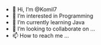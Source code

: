 - 👋 Hi, I’m @Komil7
- 👀 I’m interested in Programming 
- 🌱 I’m currently learning Java
- 💞️ I’m looking to collaborate on ...
- 📫 How to reach me ...

<!---
Komil7/Komil7 is a ✨ special ✨ repository because its `README.md` (this file) appears on your GitHub profile.
You can click the Preview link to take a look at your changes.
--->
